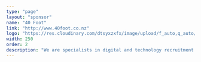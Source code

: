 ```yaml
---
type: "page"
layout: "sponsor"
name: "40 Foot"
link: "http://www.40foot.co.nz"
logo: "https://res.cloudinary.com/dtsyxzxfx/image/upload/f_auto,q_auto/v1578008506/2020/40foot_logo_white_background.jpg"
width: 250
order: 2
description: "We are specialists in digital and technology recruitment operating in Auckland and Wellington.  Our aim is to go deeper and unearth the best talent, both here and offshore, to enable our clients to achieve business goals"
---
```


